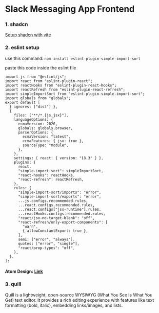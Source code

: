# Slack Messaging App Frontend

### 1. shadcn

[Setup shadcn with vite](https://ui.shadcn.com/docs/installation/vite)

### 2. eslint setup

use this command: <code>npm install eslint-plugin-simple-import-sort </code>

paste this code inside the eslint file

```
import js from "@eslint/js";
import react from "eslint-plugin-react";
import reactHooks from "eslint-plugin-react-hooks";
import reactRefresh from "eslint-plugin-react-refresh";
import simpleImportSort from "eslint-plugin-simple-import-sort";
import globals from "globals";
export default [
  { ignores: ["dist"] },
  {
    files: ["**/*.{js,jsx}"],
    languageOptions: {
      ecmaVersion: 2020,
      globals: globals.browser,
      parserOptions: {
        ecmaVersion: "latest",
        ecmaFeatures: { jsx: true },
        sourceType: "module",
      },
    },
    settings: { react: { version: "18.3" } },
    plugins: {
      react,
      "simple-import-sort": simpleImportSort,
      "react-hooks": reactHooks,
      "react-refresh": reactRefresh,
    },
    rules: {
      "simple-import-sort/imports": "error",
      "simple-import-sort/exports": "error",
      ...js.configs.recommended.rules,
      ...react.configs.recommended.rules,
      ...react.configs["jsx-runtime"].rules,
      ...reactHooks.configs.recommended.rules,
      "react/jsx-no-target-blank": "off",
      "react-refresh/only-export-components": [
        "warn",
        { allowConstantExport: true },
      ],
      semi: ["error", "always"],
      quotes: ["error", "single"],
      "react/prop-types": "off",
    },
  },
];
```

#### Atom Design: [Link](https://medium.com/@janelle.wg/atomic-design-pattern-how-to-structure-your-react-application-2bb4d9ca5f97)

### 3. quill

Quill is a lightweight, open-source WYSIWYG (What You See Is What You Get) text editor.
It provides a rich editing experience with features like text formatting (bold, italic), embedding links/images, and lists.
